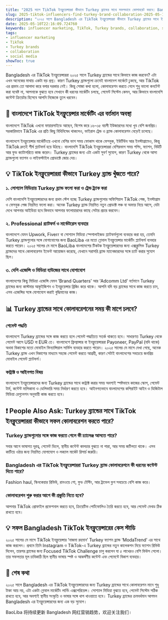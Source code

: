 ```yaml
---
title: "2025 সালে TikTok ইনফ্লুয়েন্সাররা কীভাবে Turkey ব্র্যান্ডের সাথে সফলভাবে কোলাবরেট করবে: Bangladesh এর জন্য প্র্যাক্টিক্যাল গাইড"
slug: 2025-tiktok-influencers-find-turkey-brand-collaboration-2025-05-10
description: "২০২৫ সালে Bangladesh এর TikTok ইনফ্লুয়েন্সাররা কীভাবে Turkey ব্র্যান্ডের সাথে ইনফ্লুয়েন্সার মার্কেটিং এর মাধ্যমে কোলাবরেশন তৈরি করবে, স্থানীয় পেমেন্ট পদ্ধতি, সোশ্যাল মিডিয়া ব্যবহার, কেস স্টাডি ও চ্যালেঞ্জ নিয়ে বিস্তারিত আলোচনা।"
date: 2025-05-10T22:16:09.724760
keywords: influencer marketing, TikTok, Turkey brands, collaboration, social media
tags:
- influencer marketing
- TikTok
- Turkey brands
- collaboration
- social media
showToc: true
---
```


Bangladesh এর TikTok ইনফ্লুয়েন্সাররা ২০২৫ সালে Turkey ব্র্যান্ডের সাথে কিভাবে কাজ করবেন? এটা এখন অনেকের মাথায় একটা বড় প্রশ্ন। কারণ Turkey ব্র্যান্ডগুলো ক্রমেই বাংলাদেশ মার্কেটে ঢুকছে, আর TikTok এর প্রভাব তো আলাদা করে বলার দরকার নেই। কিন্তু সোজা কথা হলো, কোলাবরেশন করতে গেলে শুধু ভালো কনটেন্ট করা যথেষ্ট না, আপনাকে বুঝতে হবে সেখানে কী ধরনের মার্কেটিং চলছে, পেমেন্ট সিস্টেম কেমন, আর কিভাবে বাংলাদেশি কন্টেন্ট ক্রিয়েটর হিসেবে আপনি নিজেকে তুলে ধরবেন।

## 📢 বাংলাদেশে TikTok ইনফ্লুয়েন্সার মার্কেটিং এর বর্তমান অবস্থা

বাংলাদেশে TikTok এখনো ফায়ারসাইডে আছেন, বিশেষ করে ১৬-৩৫ বয়সী ইউজারদের মধ্যে খুব বেশি জনপ্রিয়। সরকারিভাবে TikTok এর প্রতি কিছু বিধিনিষেধ থাকলেও, ভাইরাল ট্রেন্ড ও ব্র্যান্ড কোলাবরেশন বেড়েই চলেছে।

বাংলাদেশে ইনফ্লুয়েন্সার মার্কেটিংয়ে এখনো বেশির ভাগ সময় ফোকাস থাকে ফেসবুক, ইউটিউব আর ইনস্টাগ্রামেও, কিন্তু TikTok দ্রুতই শীর্ষ প্ল্যাটফর্ম হয়ে উঠছে। বাংলাদেশি TikTok ইনফ্লুয়েন্সাররা বেশিরভাগ সময় শপিং, ফ্যাশন, বিউটি আর ফুড ক্যাটাগরিতে কাজ করেন। Turkey ব্র্যান্ডের জন্য এটা একটা সুবর্ণ সুযোগ, কারণ Turkey থেকে আসা ব্র্যান্ডগুলো ফ্যাশন ও লাইফস্টাইল প্রোডাক্টে জোর দেয়।

## 💡 TikTok ইনফ্লুয়েন্সাররা কীভাবে Turkey ব্র্যান্ড খুঁজতে পারে?

### ১. সোশ্যাল মিডিয়ায় Turkey ব্র্যান্ড ফলো করা ও ট্রেন্ড ট্র্যাক করা

দেশি বাংলাদেশি ইনফ্লুয়েন্সারদের জন্য প্রথম স্টেপ হচ্ছে Turkey ব্র্যান্ডগুলোর অফিশিয়াল TikTok পেজ, ইনস্টাগ্রাম ও ফেসবুক পেজ নিয়মিত ফলো করা। অনেক Turkey ব্র্যান্ড নিয়মিত নতুন প্রোডাক্ট লঞ্চ বা অফার নিয়ে আসে, যেটা দেখে আপনার আইডিয়া হবে কিভাবে আপনার ফলোয়ারদের কাছে সেটার প্রচার করবেন।

### ২. Professional প্ল্যাটফর্ম ও মার্কেটপ্লেস ব্যবহার

বাংলাদেশে যেমন Upwork, Fiverr বা সোশ্যাল মিডিয়া স্পেশালাইজড প্ল্যাটফর্মগুলো ব্যবহার করা হয়, তেমনি Turkey ব্র্যান্ডগুলোর সঙ্গে যোগাযোগের জন্য BaoLiba এর মতো গ্লোবাল ইনফ্লুয়েন্সার মার্কেটিং প্ল্যাটফর্ম ব্যবহার করতে পারেন। ২০২৫ সালের মে মাসে BaoLiba বাংলাদেশের টিকটক ইনফ্লুয়েন্সারদের জন্য এক্সক্লুসিভ Turkey ব্র্যান্ডদের সাথে কোলাবরেশন ইভেন্ট আয়োজন করেছে, যেখানে সরাসরি ব্র্যান্ড ম্যানেজারদের সঙ্গে চ্যাট করার সুযোগ ছিল।

### ৩. দেশি এজেন্সি ও মিডিয়া হাউজের সাথে যোগাযোগ

বাংলাদেশের কিছু মিডিয়া এজেন্সি যেমন ‘Brand Quarters’ আর ‘Adcomm Ltd’ বর্তমানে Turkey ব্র্যান্ডের জন্য কাস্টমার আকুইজিশন ও ইনফ্লুয়েন্সার ব্রিজিং করে থাকে। আপনি যদি বড় ব্র্যান্ডের সাথে কাজ করতে চান, এসব এজেন্সির সঙ্গে যোগাযোগ করাই বুদ্ধিমানের কাজ।

## 📊 Turkey ব্র্যান্ডের সাথে কোলাবরেশনের সময় কী মাপে চলবে?

### পেমেন্ট পদ্ধতি

বাংলাদেশে Turkey ব্র্যান্ডের সঙ্গে কাজ করতে হলে পেমেন্ট পদ্ধতিতে সতর্ক থাকতে হবে। সাধারণত Turkey থেকে পেমেন্ট আসে USD বা EUR তে। বাংলাদেশে ফ্রিল্যান্সার বা ইনফ্লুয়েন্সাররা Payoneer, PayPal (যদি থাকে) অথবা বিকাশের মতো মোবাইল ফিন্যান্সিয়াল সার্ভিস ব্যবহার করতে পারেন। ২০২৫ সালের মে মাসে দেখা গেছে, অনেক Turkey ব্র্যান্ড এখন বিকাশের মাধ্যমে সহজে পেমেন্ট করতে আগ্রহী, কারণ সেটাই বাংলাদেশের সবচেয়ে জনপ্রিয় মোবাইল পেমেন্ট প্ল্যাটফর্ম।

### কন্ট্রাক্ট ও আইনগত বিষয়

বাংলাদেশে ইনফ্লুয়েন্সারদের জন্য Turkey ব্র্যান্ডের সাথে কন্ট্রাক্ট করার সময় অবশ্যই স্পষ্টভাবে কাজের স্কোপ, পেমেন্ট টার্ম, কন্টেন্ট মালিকানা ও ডেলিভারি সময় নির্ধারণ করতে হবে। আইনগতভাবে বাংলাদেশের কপিরাইট আইন ও ডিজিটাল মিডিয়া রেগুলেশন অনুযায়ী কাজ করতে হবে।  

## ❗ People Also Ask: Turkey ব্র্যান্ডের সাথে TikTok ইনফ্লুয়েন্সাররা কীভাবে সফল কোলাবরেশন করতে পারে?

### Turkey ব্র্যান্ডগুলোর সঙ্গে কাজ করতে গেলে কী চ্যালেঞ্জ আসতে পারে?

সবার আগে ভাষাগত দূরত্ব, পেমেন্ট ডিলে, স্থানীয় কন্টেন্ট কালচার বুঝতে না পারা, আর সময় জটিলতা থাকে। এসব কাটিয়ে ওঠার জন্য নিয়মিত যোগাযোগ ও লক্যাল মার্কেট রিসার্চ জরুরি।

### Bangladesh এর TikTok ইনফ্লুয়েন্সাররা Turkey ব্র্যান্ড কোলাবরেশনে কী ধরনের কন্টেন্ট দিতে পারে?

Fashion haul, স্কিনকেয়ার রিভিউ, রানওয়ে শো, ফুড টেস্টিং, আর ট্রাভেল ভ্লগ সবচেয়ে বেশি কাজ করে।

### কোলাবরেশন শুরু করার আগে কী প্রস্তুতি নিতে হবে?

আপনার TikTok প্রোফাইল প্রফেশনাল করতে হবে, ক্রিয়েটিভ পোর্টফোলিও তৈরি করতে হবে, আর পেমেন্ট মেথড ঠিক রাখতে হবে।

## 💡 সফল Bangladesh TikTok ইনফ্লুয়েন্সারের কেস স্টাডি

২০২৫ সালের মে মাসে TikTok ইনফ্লুয়েন্সার ‘নাজমা রহমান’ Turkey ফ্যাশন ব্র্যান্ড ‘ModaTrend’ এর সাথে কাজ করলেন। প্রথমে তিনি Instagram ও TikTok-এ Turkey ব্র্যান্ডের নতুন কালেকশন নিয়ে ফ্যাশন রিভিউ দিলেন, তারপর ব্র্যান্ডের জন্য Focused TikTok Challenge চালু করলেন যা ৫ লাখেরও বেশি ভিউস পেলো। তার সফলতার মূল চাবিকাঠি ছিল স্থানীয় ভাষায় স্পষ্ট ও আকর্ষণীয় কন্টেন্ট এবং পেমেন্টে বিকাশ ব্যবহার।

## 📢 শেষ কথা

২০২৫ সালে Bangladesh এর TikTok ইনফ্লুয়েন্সারদের জন্য Turkey ব্র্যান্ডের সাথে কোলাবরেশন মানে শুধু টাকা আয় নয়, এটা একটা গ্লোবাল মার্কেটিং লার্নিং এক্সপেরিয়েন্স। সোশ্যাল মিডিয়া বুঝতে হবে, পেমেন্ট সিস্টেম সঠিক রাখতে হবে, আর অবশ্যই স্থানীয় সংস্কৃতি ও ভাষার সঙ্গে খাপ খাওয়াতে হবে। Turkey ব্র্যান্ডের ক্রমবর্ধমান আগমন Bangladesh এর ইনফ্লুয়েন্সারদের জন্য এক বড় সুযোগ।  

BaoLiba 将持续更新 Bangladesh 网红营销趋势，欢迎关注我们।